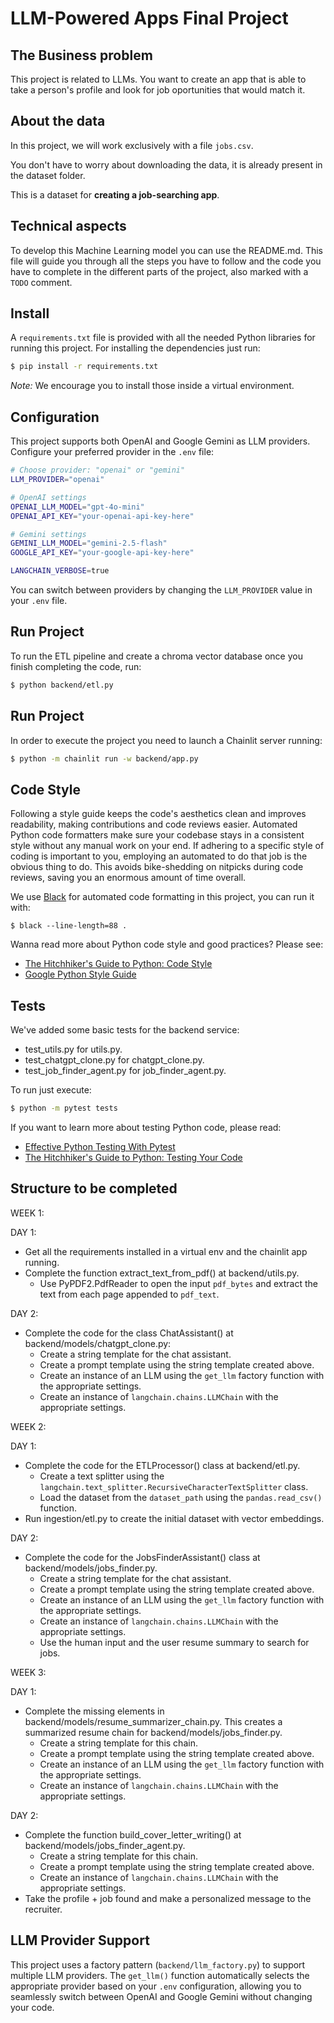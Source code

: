 #  LLM-Powered Apps Final Project

## The Business problem

This project is related to LLMs. You want to create an app that is able to take a person's profile and look for job oportunities that would match it.

## About the data

In this project, we will work exclusively with a file `jobs.csv`.

You don't have to worry about downloading the data, it is already present in the dataset folder.

This is a dataset for **creating a job-searching app**.

## Technical aspects

To develop this Machine Learning model you can use the README.md. This file will guide you through all the steps you have to follow and the code you have to complete in the different parts of the project, also marked with a `TODO` comment.

## Install

A `requirements.txt` file is provided with all the needed Python libraries for running this project. For installing the dependencies just run:
```bash
$ pip install -r requirements.txt
```

*Note:* We encourage you to install those inside a virtual environment.

## Configuration

This project supports both OpenAI and Google Gemini as LLM providers. Configure your preferred provider in the `.env` file:
```bash
# Choose provider: "openai" or "gemini"
LLM_PROVIDER="openai"

# OpenAI settings
OPENAI_LLM_MODEL="gpt-4o-mini"
OPENAI_API_KEY="your-openai-api-key-here"

# Gemini settings
GEMINI_LLM_MODEL="gemini-2.5-flash"
GOOGLE_API_KEY="your-google-api-key-here"

LANGCHAIN_VERBOSE=true
```

You can switch between providers by changing the `LLM_PROVIDER` value in your `.env` file.

## Run Project

To run the ETL pipeline and create a chroma vector database once you finish completing the code, run:
```bash
$ python backend/etl.py
```

## Run Project

In order to execute the project you need to launch a Chainlit server running:
```bash
$ python -m chainlit run -w backend/app.py
```

## Code Style

Following a style guide keeps the code's aesthetics clean and improves readability, making contributions and code reviews easier. Automated Python code formatters make sure your codebase stays in a consistent style without any manual work on your end. If adhering to a specific style of coding is important to you, employing an automated to do that job is the obvious thing to do. This avoids bike-shedding on nitpicks during code reviews, saving you an enormous amount of time overall.

We use [Black](https://black.readthedocs.io/) for automated code formatting in this project, you can run it with:
```console
$ black --line-length=88 .
```

Wanna read more about Python code style and good practices? Please see:
- [The Hitchhiker's Guide to Python: Code Style](https://docs.python-guide.org/writing/style/)
- [Google Python Style Guide](https://google.github.io/styleguide/pyguide.html)

## Tests

We've added some basic tests for the backend service:

- test_utils.py for utils.py.
- test_chatgpt_clone.py for chatgpt_clone.py.
- test_job_finder_agent.py for job_finder_agent.py.

To run just execute:
```bash
$ python -m pytest tests
```

If you want to learn more about testing Python code, please read:
- [Effective Python Testing With Pytest](https://realpython.com/pytest-python-testing/)
- [The Hitchhiker's Guide to Python: Testing Your Code](https://docs.python-guide.org/writing/tests/)


## Structure to be completed

WEEK 1:

DAY 1:

- Get all the requirements installed in a virtual env and the chainlit app running.
- Complete the function extract_text_from_pdf() at backend/utils.py.
    - Use PyPDF2.PdfReader to open the input `pdf_bytes` and extract the text from each page appended to `pdf_text`.

DAY 2:

- Complete the code for the class ChatAssistant() at backend/models/chatgpt_clone.py:
    - Create a string template for the chat assistant.
    - Create a prompt template using the string template created above.
    - Create an instance of an LLM using the `get_llm` factory function with the appropriate settings.
    - Create an instance of `langchain.chains.LLMChain` with the appropriate settings.

WEEK 2:

DAY 1:

- Complete the code for the ETLProcessor() class at backend/etl.py.
    - Create a text splitter using the `langchain.text_splitter.RecursiveCharacterTextSplitter` class.
    - Load the dataset from the `dataset_path` using the `pandas.read_csv()` function.
- Run ingestion/etl.py to create the initial dataset with vector embeddings.

DAY 2:

- Complete the code for the JobsFinderAssistant() class at backend/models/jobs_finder.py.
    - Create a string template for the chat assistant.
    - Create a prompt template using the string template created above.
    - Create an instance of an LLM using the `get_llm` factory function with the appropriate settings.
    - Create an instance of `langchain.chains.LLMChain` with the appropriate settings.
    - Use the human input and the user resume summary to search for jobs.

WEEK 3:

DAY 1:
- Complete the missing elements in backend/models/resume_summarizer_chain.py. This creates a summarized resume chain for backend/models/jobs_finder.py.
    - Create a string template for this chain.
    - Create a prompt template using the string template created above.
    - Create an instance of an LLM using the `get_llm` factory function with the appropriate settings.
    - Create an instance of `langchain.chains.LLMChain` with the appropriate settings.


DAY 2:
- Complete the function build_cover_letter_writing() at backend/models/jobs_finder_agent.py.
    - Create a string template for this chain.
    - Create a prompt template using the string template created above.
    - Create an instance of `langchain.chains.LLMChain` with the appropriate settings.
- Take the profile + job found and make a personalized message to the recruiter.

## LLM Provider Support

This project uses a factory pattern (`backend/llm_factory.py`) to support multiple LLM providers. The `get_llm()` function automatically selects the appropriate provider based on your `.env` configuration, allowing you to seamlessly switch between OpenAI and Google Gemini without changing your code.